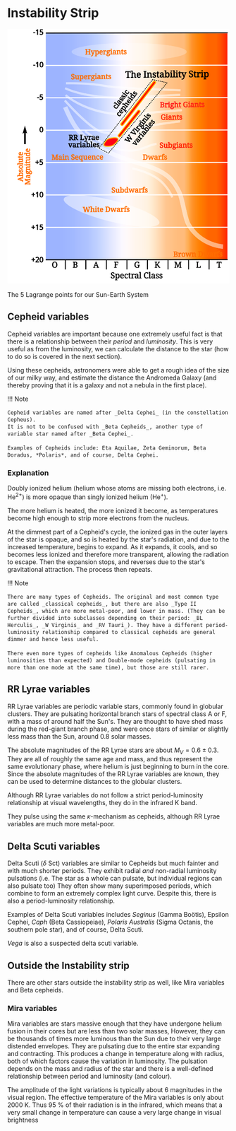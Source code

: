 # Instability Strip

![Instability_strip.svg](../assets/Instability_strip.svg)

<figcaption>The 5 Lagrange points for our Sun-Earth System</figcaption>

## Cepheid variables

Cepheid variables are important because one extremely useful fact is that there is a relationship between their _period_ and _luminosity_.
This is very useful as from the luminosity, we can calculate the distance to the star (how to do so is covered in the next section).

Using these cepheids, astronomers were able to get a rough idea of the size of our milky way, and estimate the distance the Andromeda Galaxy (and thereby proving that it is a galaxy and not a nebula in the first place).

!!! Note

    Cepheid variables are named after _Delta Cephei_ (in the constellation Cepheus).
    It is not to be confused with _Beta Cepheids_, another type of variable star named after _Beta Cephei_.

    Examples of Cepheids include: Eta Aquilae, Zeta Geminorum, Beta Doradus, *Polaris*, and of course, Delta Cephei.

### Explanation

Doubly ionized helium (helium whose atoms are missing both electrons, i.e. He<sup>2+</sup>) is more opaque than singly ionized helium (He<sup>+</sup>).

The more helium is heated, the more ionized it become, as temperatures become high enough to strip more electrons from the nucleus.

At the dimmest part of a Cepheid's cycle, the ionized gas in the outer layers of the star is opaque, and so is heated by the star's radiation, and due to the increased temperature, begins to expand.
As it expands, it cools, and so becomes less ionized and therefore more transparent, allowing the radiation to escape.
Then the expansion stops, and reverses due to the star's gravitational attraction.
The process then repeats.

!!! Note

    There are many types of Cepheids. The original and most common type are called _classical cepheids_, but there are also _Type II Cepheids_, which are more metal-poor, and lower in mass. (They can be further divided into subclasses depending on their period: _BL Herculis_, _W Virginis_ and _RV Tauri_). They have a different period-luminosity relationship compared to classical cepheids are general dimmer and hence less useful.

    There even more types of cepheids like Anomalous Cepheids (higher luminosities than expected) and Double-mode cepheids (pulsating in more than one mode at the same time), but those are still rarer.

## RR Lyrae variables

RR Lyrae variables are periodic variable stars, commonly found in globular clusters.
They are pulsating horizontal branch stars of spectral class A or F, with a mass of around half the Sun's.
They are thought to have shed mass during the red-giant branch phase, and were once stars of similar or slightly less mass than the Sun, around 0.8 solar masses.

The absolute magnitudes of the RR Lyrae stars are about $M_V = 0.6±0.3$.
They are all of roughly the same age and mass, and thus represent the same evolutionary phase, where helium is just beginning to burn in the core.
Since the absolute magnitudes of the RR Lyrae variables are known, they can be used to determine distances to the globular clusters.

Although RR Lyrae variables do not follow a strict period-luminosity relationship at visual wavelengths, they do in the infrared K band.

They pulse using the same $\kappa$-mechanism as cepheids, although RR Lyrae variables are much more metal-poor.

## Delta Scuti variables

Delta Scuti ($\delta$ Sct) variables are similar to Cepheids but much fainter and with much shorter periods.
They exhibit radial _and_ non-radial luminosity pulsations (i.e. The star as a whole can pulsate, but individual regions can also pulsate too)
They often show many superimposed periods, which combine to form an extremely complex light curve.
Despite this, there is also a period-luminosity relationship.

Examples of Delta Scuti variables includes _Seginus_ (Gamma Boötis), Epsilon Cephei, _Caph_ (Beta Cassiopeiae), _Polaris Australis_ (Sigma Octanis, the southern pole star), and of course, Delta Scuti.

_Vega_ is also a suspected delta scuti variable.

## Outside the Instability strip

There are other stars outside the instability strip as well, like Mira variables and Beta cepheids.

### Mira variables

Mira variables are stars massive enough that they have undergone helium fusion in their cores but are less than two solar masses,
However, they can be thousands of times more luminous than the Sun due to their very large distended envelopes.
They are pulsating due to the entire star expanding and contracting.
This produces a change in temperature along with radius, both of which factors cause the variation in luminosity.
The pulsation depends on the mass and radius of the star and there is a well-defined relationship between period and luminosity (and colour).

The amplitude of the light variations is typically about 6 magnitudes in the visual region.
The effective temperature of the Mira variables is only about 2000 K.
Thus 95 % of their radiation is in the infrared, which means that a very small change in temperature can cause a very large change in visual brightness
